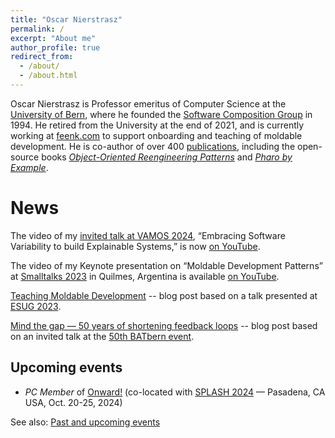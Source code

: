 ```yaml
---
title: "Oscar Nierstrasz"
permalink: /
excerpt: "About me"
author_profile: true
redirect_from: 
  - /about/
  - /about.html
---
```


Oscar Nierstrasz is Professor emeritus of Computer Science at the [University of Bern](http://www.unibe.ch/index_eng.html), where he founded the [Software Composition Group](https://scg.unibe.ch) in 1994.
He retired from the University at the end of 2021, and is currently working at [feenk.com](https://feenk.com/about/) to support onboarding and teaching of moldable development.
He is co-author of over 400 [publications](/publications), including the open-source books *[Object-Oriented Reengineering Patterns](/oorp/)* and *[Pharo by Example](http://books.pharo.org)*.

# News

The video of my [invited talk at VAMOS 2024](https://vamos2024.inf.unibe.ch/invited-talk/), “Embracing Software Variability to build Explainable Systems,” is now [on YouTube](https://youtu.be/KsAq25yT-CU).

The video of my Keynote presentation on “Moldable Development Patterns” at [Smalltalks 2023](https://smalltalks2023.fast.org.ar/home) in Quilmes, Argentina is available [on YouTube](https://youtu.be/g4MVyM7Vrn0?si=VEuVoxqkTYLjCyPB).

[Teaching Moldable Development](/posts/2023-08-28-TeachingMoldableDevelopment) -- blog post based on a talk presented at [ESUG 2023](https://esug.github.io/2023-Conference/conf2023.html).

[Mind the gap — 50 years of shortening feedback loops](/posts/2023-06-12-MindTheGap) -- blog post based on an invited talk at the [50th BATbern event](https://www.berner-architekten-treffen.ch).

## Upcoming events

- *PC Member* of [Onward!](https://2024.splashcon.org/track/splash-2024-Onward-papers) (co-located with [SPLASH 2024](https://2024.splashcon.org) &mdash; Pasadena, CA USA, Oct. 20-25, 2024)

See also: [Past and upcoming events](/past)
